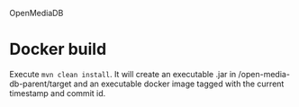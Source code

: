 OpenMediaDB

# Docker build

Execute `mvn clean install`. It will create an executable .jar in /open-media-db-parent/target and an executable docker image tagged with the current timestamp and commit id.